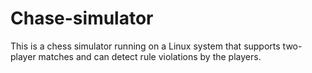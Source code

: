 # Chase-simulator
This is a chess simulator running on a Linux system that supports two-player matches and can detect rule violations by the players.

